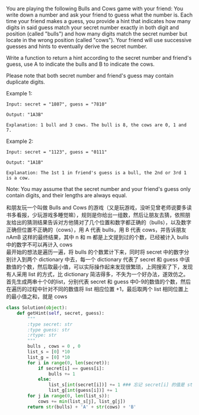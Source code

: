 You are playing the following Bulls and Cows game with your friend: You write down a number and ask your friend to guess what the number is. Each time your friend makes a guess, you provide a hint that indicates how many digits in said guess match your secret number exactly in both digit and position (called "bulls") and how many digits match the secret number but locate in the wrong position (called "cows"). Your friend will use successive guesses and hints to eventually derive the secret number.

Write a function to return a hint according to the secret number and friend's guess, use A to indicate the bulls and B to indicate the cows. 

Please note that both secret number and friend's guess may contain duplicate digits.

Example 1:
```
Input: secret = "1807", guess = "7810"

Output: "1A3B"

Explanation: 1 bull and 3 cows. The bull is 8, the cows are 0, 1 and 7.
```
Example 2:
```
Input: secret = "1123", guess = "0111"

Output: "1A1B"

Explanation: The 1st 1 in friend's guess is a bull, the 2nd or 3rd 1 is a cow.
```
Note: You may assume that the secret number and your friend's guess only contain digits, and their lengths are always equal.

和朋友玩一个叫做 Bulls and Cows 的游戏（又是玩游戏，没听见曾老师说要多读书多看报，少玩游戏多睡觉嘛），规则是你给出一组数，然后让朋友去猜，依照朋友给出的猜测结果告诉对方他猜对了几个位置和数字都正确的（bulls），以及数字正确但位置不正确的（cows），用 A 代表 bulls，用 B 代表 cows，并告诉朋友 nAmB 这样的最终结果，其中 n 和 m 都是上文提到过的个数，已经被计入 bulls 中的数字不可以再计入 cows  
最开始的想法是遍历一遍，将 bulls 的个数累计下来，同时将 secret 中的数字分别计入到两个 dictionary 中去，每一个 dictionary 代表了 secret 和 guess 中该数值的个数，然后取最小值，可以实际操作起来发现很繁琐，上网搜索了下，发现有人采用 list 的方式，比 dictionary 简洁得多，不失为一个好办法，遂效仿之。首先生成两串十个0的list，分别代表 secret 和 guess 中0-9的数值的个数，然后在遍历的过程中针对不同的数值将 list 相应位置 +1，最后取两个 list 相同位置上的最小值之和，就是 cows
```python
class Solution(object):
    def getHint(self, secret, guess):
        """
        :type secret: str
        :type guess: str
        :rtype: str
        """
        bulls , cows = 0 , 0
        list_s = [0] *10
        list_g = [0] *10
        for i in range(0, len(secret)):
            if secret[i] == guess[i]:
                bulls += 1
            else:
                list_s[int(secret[i])] += 1 ### 忘记 secret[i] 的值是 str，最开始因为没有转化为 int 所以报错
                list_g[int(guess[i])] += 1
        for j in range(0, len(list_s)):
            cows += min(list_s[j], list_g[j])
        return str(bulls) + 'A' + str(cows) + 'B'
```
